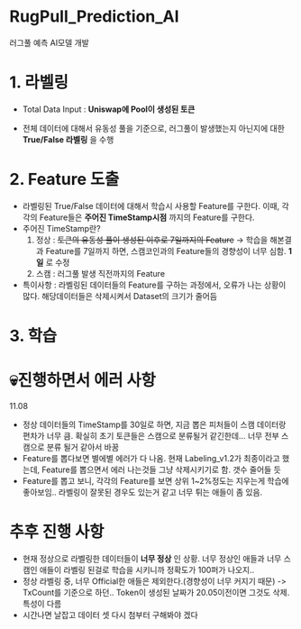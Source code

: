 # RugPull_Prediction_AI
러그풀 예측 AI모델 개발

# 1. 라벨링
 - Total Data Input : __Uniswap에 Pool이 생성된 토큰__ 
 + 전체 데이터에 대해서 유동성 풀을 기준으로, 러그풀이 발생했는지 아닌지에 대한 __True/False 라벨링__ 을 수행


# 2. Feature 도출
- 라벨링된 True/False 데이터에 대해서 학습시 사용할 Feature를 구한다. 이때, 각각의 Feature들은 __주어진 TimeStamp시점__ 까지의 Feature를 구한다.
- 주어진 TimeStamp란?
    1. 정상 : ~~토큰의 유동성 풀이 생성된 이후로 7일까지의 Feature~~
         -> 학습을 해본결과 Feature를 7일까지 하면, 스캠코인과의 Feature들의 경향성이 너무 심함. __1일__ 로 수정
    2. 스캠 : 러그풀 발생 직전까지의 Feature
- 특이사항 : 라벨링된 데이터들의 Feature를 구하는 과정에서, 오류가 나는 상황이 많다. 해당데이터들은 삭제시켜서 Dataset의 크기가 줄어듬

# 3. 학습

# 💀진행하면서 에러 사항
 11.08 
 - 정상 데이터들의 TimeStamp를 30일로 하면, 지금 뽑은 피처들이 스캠 데이터랑 편차가 너무 큼. 확실히 초기 토큰들은 스캠으로 분류될거 같긴한데... 너무 전부 스캠으로 분류 될거 같아서 바꿈
 - Feature를 뽑다보면 별에별 에러가 다 나옴. 현재 Labeling_v1.2가 최종이라고 했는데, Feature를 뽑으면서 에러 나는것들 그냥 삭제시키기로 함. 갯수 줄어들 듯 
 - Feature를 뽑고 보니, 각각의 Feature를 보면 상위 1~2%정도는 지우는게 학습에 좋아보임.. 라벨링이 잘못된 경우도 있는거 같고 너무 튀는 애들이 좀 있음.


# 추후 진행 사항
- 현재 정상으로 라벨링한 데이터들이 __너무 정상__ 인 상황. 너무 정상인 애들과 너무 스캠인 애들이 라벨링 된걸로 학습을 시키니까 정확도가 100퍼가 나오지..
- 정상 라벨링 중, 너무 Official한 애들은 제외한다.(경향성이 너무 커지기 때문) -> TxCount를 기준으로 하던.. Token이 생성된 날짜가 20.05이전이면 그것도 삭제. 특성이 다름
- 시간나면 날잡고 데이터 셋 다시 첨부터 구해봐야 겠다
